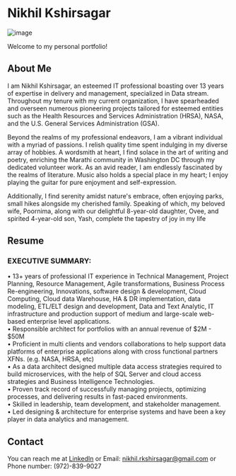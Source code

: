 # Nikhil Kshirsagar
![image](https://github.com/user-attachments/assets/6e038f2b-d6c5-4b4f-bdfd-4c0562481620)

Welcome to my personal portfolio! 

## About Me
I am Nikhil Kshirsagar, an esteemed IT professional boasting over 13 years of expertise 
in delivery and management, specialized in Data stream. Throughout my tenure with my 
current organization, I have spearheaded and overseen numerous pioneering projects 
tailored for esteemed entities such as the Health Resources and Services Administration 
(HRSA), NASA, and the U.S. General Services Administration (GSA).

 Beyond the realms of my professional endeavors, I am a vibrant individual with a myriad 
of passions. I relish quality time spent indulging in my diverse array of hobbies. A 
wordsmith at heart, I find solace in the art of writing and poetry, enriching the Marathi 
community in Washington DC through my dedicated volunteer work. As an avid reader, I 
am endlessly fascinated by the realms of literature. Music also holds a special place in my 
heart; I enjoy playing the guitar for pure enjoyment and self-expression.

 Additionally, I find serenity amidst nature's embrace, often enjoying parks, small hikes 
alongside my cherished family. Speaking of which, my beloved wife, Poornima, along 
with our delightful 8-year-old daughter, Ovee, and spirited 4-year-old son, Yash, 
complete the tapestry of joy in my life

## Resume
### EXECUTIVE SUMMARY:
•	13+ years of professional IT experience in Technical Management, Project Planning, Resource Management, Agile transformations, Business Process Re-engineering, Innovations, software design & development, Cloud Computing, Cloud data Warehouse, HA & DR implementation, data modeling, ETL/ELT design and development, Data and Text Analytic, IT infrastructure and production support of medium and large-scale web-based enterprise level applications. <br />
•	Responsible architect for portfolios with an annual revenue of $2M - $50M  <br />
•	Proficient in multi clients and vendors collaborations to help support data platforms of enterprise applications along with cross functional partners XFNs. (e.g. NASA, HRSA, etc) <br />
•	As a data architect designed multiple data access strategies required to build microservices, with the help of SQL Server and cloud access strategies and Business Intelligence Technologies. <br />
•	Proven track record of successfully managing projects, optimizing processes, and delivering results in fast-paced environments. <br />
•	Skilled in leadership, team development, and stakeholder management. <br />
•	Led designing & architecture for enterprise systems and have been a key player in data analytics and management.  <br />

## Contact
You can reach me at [LinkedIn](https://www.linkedin.com/in/nikhil-kshirsagar-765ba419/) or Email: nikhil.rkshirsagar@gmail.com or Phone number: (972)-839-9027
